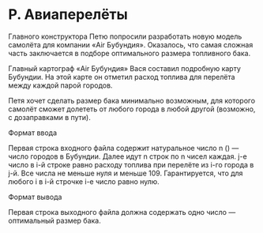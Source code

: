 # P. Авиаперелёты

Главного конструктора Петю попросили разработать новую модель самолёта для компании «Air Бубундия». Оказалось, что самая
сложная часть заключается в подборе оптимального размера топливного бака.

Главный картограф «Air Бубундия» Вася составил подробную карту Бубундии. На этой карте он отметил расход топлива для
перелёта между каждой парой городов.

Петя хочет сделать размер бака минимально возможным, для которого самолёт сможет долететь от любого города в любой
другой (возможно, с дозаправками в пути).

Формат ввода

Первая строка входного файла содержит натуральное число n () — число городов в Бубундии. Далее идут n строк по n чисел
каждая. j-е число в i-й строке равно расходу топлива при перелёте из i-го города в j-й. Все числа не меньше нуля и
меньше 109. Гарантируется, что для любого i в i-й строчке i-е число равно нулю.

Формат вывода

Первая строка выходного файла должна содержать одно число — оптимальный размер бака.